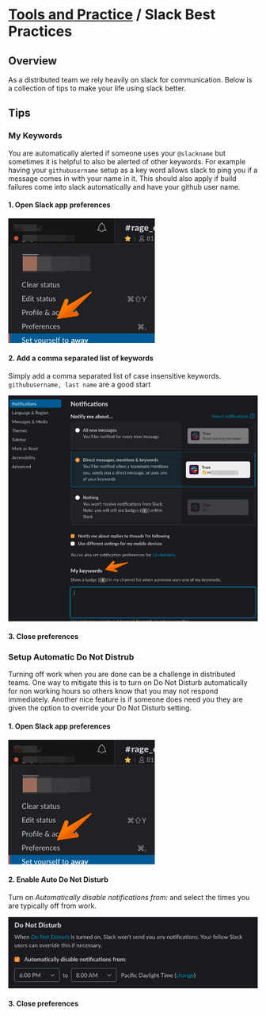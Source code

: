 # [Tools and Practice](../README.md) / Slack Best Practices

## Overview

As a distributed team we rely heavily on slack for communication. Below is a collection of tips to make your life using slack better.

## Tips

### My Keywords

You are automatically alerted if someone uses your `@slackname` but sometimes it is helpful to also be alerted of other keywords. For example having your `githubusername` setup as a key word allows slack to ping you if a message comes in with your name in it. This should also apply if build failures come into slack automatically and have your github user name.

#### 1. Open Slack app preferences

  ![Slack team menu | Preferences](imgs/slack_preferences.png)

#### 2. Add a comma separated list of keywords

  Simply add a comma separated list of case insensitive keywords. `githubusername, last name` are a good start

  ![Notifications | My keywords](imgs/slack_keywords.png)

#### 3. Close preferences

### Setup Automatic Do Not Distrub

Turning off work when you are done can be a challenge in distributed teams. One way to mitigate this is to turn on Do Not Disturb automatically for non working hours so others know that you may not respond immediately. Another nice feature is if someone does need you they are given the option to override your Do Not Disturb setting.

#### 1. Open Slack app preferences

  ![Slack team menu | Preferences](imgs/slack_preferences.png)

#### 2. Enable Auto Do Not Disturb

  Turn on _Automatically disable notifications from:_ and select the times you are typically off from work.

  ![Notifications | Do Not Disturb](imgs/slack_auto_do_not_disturb.png)

#### 3. Close preferences
